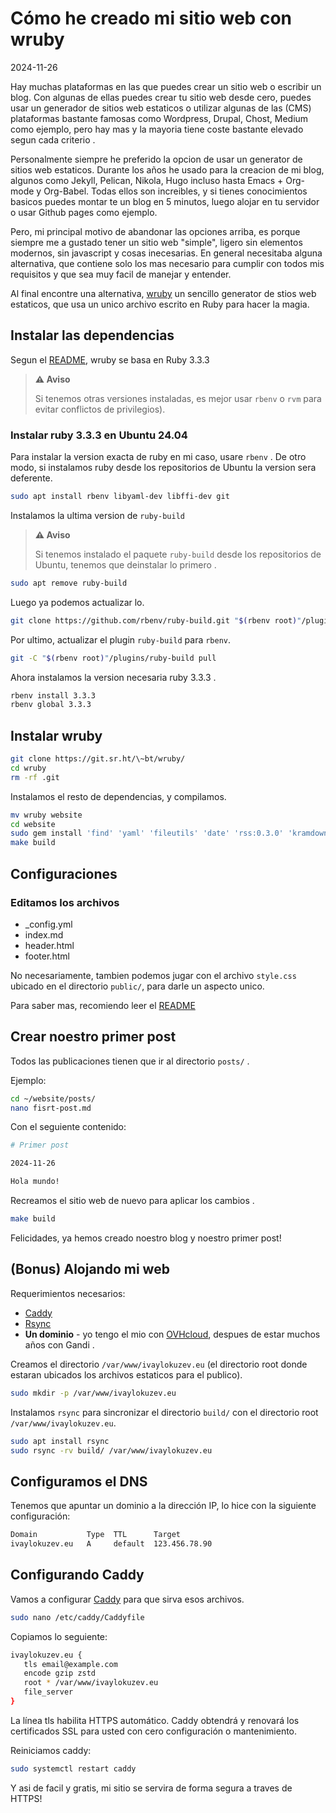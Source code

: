 # Cómo he creado mi sitio web con wruby

2024-11-26

Hay muchas plataformas en las que puedes crear un sitio web o escribir un blog. 
Con algunas de ellas puedes crear tu sitio web desde cero, 
puedes usar un generador de sitios web estaticos o utilizar algunas de las (CMS) plataformas bastante famosas como Wordpress, Drupal, Chost, Medium como ejemplo, 
pero hay mas y la mayoria tiene coste bastante elevado segun cada criterio .

Personalmente siempre he preferido la opcion de usar un generator de sitios web estaticos. 
Durante los años he usado para la creacion de mi blog, algunos como Jekyll, Pelican, Nikola, Hugo incluso hasta Emacs + Org-mode y Org-Babel. 
Todas ellos son increibles, y si tienes conocimientos basicos puedes montar te un blog en 5 minutos, 
luego alojar en tu servidor o usar Github pages como ejemplo.

Pero, mi principal motivo de abandonar las opciones arriba, es porque siempre me a gustado tener un sitio web "simple", 
ligero sin elementos modernos, sin javascript y cosas inecesarias.
En general necesitaba alguna alternativa, que contiene solo los mas necesario para cumplir con todos mis requisitos y que sea muy facil de manejar y entender.

Al final encontre una alternativa, [wruby](https://wruby.btxx.org/) un sencillo generator de stios web estaticos, que usa un unico archivo escrito en Ruby para hacer la magia. 

## Instalar las dependencias

Segun el [README](https://git.sr.ht/~bt/wruby/tree/master/item/README.md), wruby se basa en Ruby 3.3.3 

> **⚠️ Aviso** 
>
> Si tenemos otras versiones instaladas, es mejor usar `rbenv` o `rvm` para evitar conflictos de privilegios).

### Instalar ruby 3.3.3 en Ubuntu 24.04 

Para instalar la version exacta de ruby en mi caso, usare `rbenv` . De otro modo, si instalamos ruby desde los repositorios de Ubuntu la version sera deferente.

~~~sh
sudo apt install rbenv libyaml-dev libffi-dev git
~~~

Instalamos la ultima version de `ruby-build`

> **⚠️ Aviso**
>
> Si tenemos instalado el paquete `ruby-build` desde los repositorios de Ubuntu, tenemos que deinstalar lo primero .

~~~sh
sudo apt remove ruby-build
~~~

Luego ya podemos actualizar lo.

~~~sh
git clone https://github.com/rbenv/ruby-build.git "$(rbenv root)"/plugins/ruby-build
~~~

Por ultimo, actualizar el plugin `ruby-build` para `rbenv`.

~~~sh
git -C "$(rbenv root)"/plugins/ruby-build pull
~~~

Ahora instalamos la version necesaria ruby 3.3.3 .

~~~sh
rbenv install 3.3.3
rbenv global 3.3.3
~~~

## Instalar wruby 

~~~sh
git clone https://git.sr.ht/\~bt/wruby/
cd wruby
rm -rf .git
~~~

Instalamos el resto de dependencias, y compilamos.

~~~sh
mv wruby website
cd website
sudo gem install 'find' 'yaml' 'fileutils' 'date' 'rss:0.3.0' 'kramdown:2.4.0'
make build
~~~

## Configuraciones

### Editamos los archivos

- _config.yml
- index.md
- header.html
- footer.html

No necesariamente, tambien podemos jugar con
el archivo `style.css` ubicado en el directorio `public/`, para darle un aspecto unico.

Para saber mas, recomiendo leer el [README](https://git.sr.ht/~bt/wruby/tree/master/item/README.md) 

## Crear noestro primer post

Todos las publicaciones tienen que ir al directorio `posts/` . 

Ejemplo: 

~~~sh
cd ~/website/posts/
nano fisrt-post.md
~~~

Con el seguiente contenido:

~~~sh
# Primer post

2024-11-26

Hola mundo!
~~~

Recreamos el sitio web de nuevo para aplicar los cambios .

~~~sh
make build
~~~

Felicidades, ya hemos creado noestro blog y noestro primer post!

## (Bonus) Alojando mi web

Requerimientos necesarios:

- [Caddy](https://caddyserver.com/)
- [Rsync](https://rsync.samba.org/)
- **Un dominio** - yo tengo el mio con [OVHcloud](https://www.ovhcloud.com/es-es/), despues de estar muchos años con Gandi .

Creamos el directorio `/var/www/ivaylokuzev.eu` (el directorio root donde estaran ubicados los archivos estaticos para el publico).

~~~sh
sudo mkdir -p /var/www/ivaylokuzev.eu
~~~

Instalamos `rsync` para sincronizar el directorio `build/` con el directorio root `/var/www/ivaylokuzev.eu`.

~~~sh
sudo apt install rsync
sudo rsync -rv build/ /var/www/ivaylokuzev.eu
~~~

## Configuramos el DNS

Tenemos que apuntar un dominio a la dirección IP, lo hice con la siguiente configuración:

~~~sh
Domain           Type  TTL      Target
ivaylokuzev.eu   A     default  123.456.78.90
~~~

## Configurando Caddy

Vamos a configurar [Caddy](https://caddyserver.com/) para que sirva esos archivos. 

~~~sh
sudo nano /etc/caddy/Caddyfile
~~~

Copiamos lo seguiente:

~~~sh
ivaylokuzev.eu {
   tls email@example.com
   encode gzip zstd
   root * /var/www/ivaylokuzev.eu
   file_server
}
~~~

La línea tls habilita HTTPS automático. Caddy obtendrá y renovará los certificados SSL para usted con cero configuración o mantenimiento.

Reiniciamos caddy:

~~~sh
sudo systemctl restart caddy
~~~

Y asi de facil y gratis, mi sitio se servira de forma segura a traves de HTTPS! 
